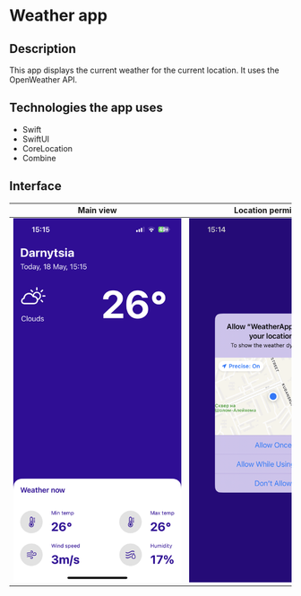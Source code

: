 # Weather app

## Description

This app displays the current weather for the current location. It uses the OpenWeather API.

## Technologies the app uses

<ul>
    <li>Swift</li>
    <li>SwiftUI</li>
    <li>CoreLocation</li>
    <li>Combine</li>
</ul>

## Interface

| Main view | Location permission |
|:-------------:|:-----------------:|
| <img src="/Assets/Main.PNG" alt="Weather main screen" title="Weather main screen" style="display: inline-block; margin: 0 auto; max-width: 300px"> | <img src="/Assets/Location_permission.PNG" alt="Location permission" title="Location permission" style="display: inline-block; margin: 0 auto; max-width: 300px"> | 